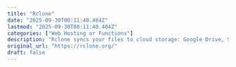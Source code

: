 ```yaml
---
title: "Rclone"
date: "2025-09-30T00:11:40.404Z"
lastmod: "2025-09-30T00:11:40.404Z"
categories: ["Web Hosting or Functions"]
description: "Rclone syncs your files to cloud storage: Google Drive, S3, Swift, Dropbox, Google Cloud Storage, Azure, Box and many more."
original_url: "https://rclone.org/"
draft: false
---
```

